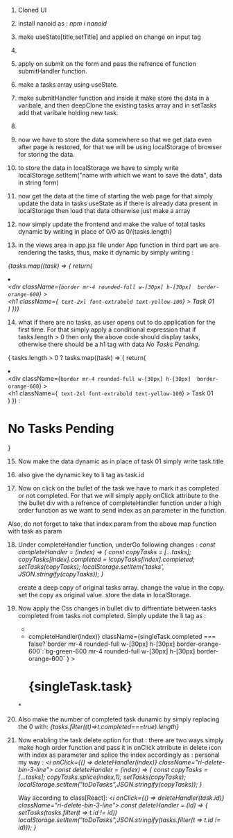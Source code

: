 1. Cloned UI

2. install nanoid as : *npm i nanoid*

3. make useState[title,setTitle] and applied on change on input tag

4. <!-- log and check title working or not -->

5. apply on submit on the form and pass the refrence of function submitHandler function.

6. make a tasks array using useState.

7. make submitHandler function and inside it make store the data in a varibale, and then deepClone the existing tasks array and in setTasks add that varibale holding new task.

8. <!-- log and check tasks array getting updated or not -->

9. now we have to store the data somewhere so that we get data even after page is restored, for that we will be using localStorage of browser for storing the data.

10. to store the data in localStorage we have to simply write localStorage.setItem("name with which we want to save the data", data in string form)

11. now get the data at the time of starting the web page for that simply update the data in tasks useState as if there is already data present in localStorage then load that data otherwise just make a array

12. now simply update the frontend and make the value of total tasks dynamic by writing in place of 0/0 as 0/{tasks.length}

13. in the views area in app.jsx file under App function in third part we are rendering the tasks, thus, make it dynamic by simply writing :

*{tasks.map((task) => {
return(
    <li className="mb-5 flex justify-between items-center border rounded-xl p-5">
            <div className="flex items-center">
                <div
                    className={`border mr-4 rounded-full w-[30px] h-[30px]  border-orange-600`}
                ></div>
                <h1
                    className={` text-2xl font-extrabold text-yellow-100`}
                >
                    Task 01
                </h1>
            </div>
            <div className="flex gap-3 text-2xl text-yellow-100">
                <i className="ri-file-edit-line"></i>
                <i className="ri-delete-bin-3-line"></i>
            </div>
    </li>
)
})}*

14. what if there are no tasks, as user opens out to do application for the first time. For that simply apply a conditional expression that if tasks.length > 0 then only the above code should display tasks, otherwise there should be a h1 tag with data *No Tasks Pending*.

{ tasks.length > 0 ? tasks.map((task) => {
    return(
        <li className="mb-5 flex justify-between items-center border rounded-xl p-5">
            <div className="flex items-center">
                <div
                    className={`border mr-4 rounded-full w-[30px] h-[30px]  border-orange-600`}
                ></div>
                <h1
                    className={` text-2xl font-extrabold text-yellow-100`}
                >
                    Task 01
                </h1>
            </div>
            <div className="flex gap-3 text-2xl text-yellow-100">
                <i className="ri-file-edit-line"></i>
                <i className="ri-delete-bin-3-line"></i>
            </div>
        </li>
    )
}) : <h1 className="mt-10 text-orange-600 text-center text-3xl">No Tasks Pending</h1>}

15. Now make the data dynamic as in place of task 01 simply write task.title

16. also give the dynamic key to li tag as task.id

17. Now on click on the bullet of the task we have to mark it as completed or not completed. For that we will simply apply onClick attribute to the the bullet div with a refrence of completeHandler function under a high order function as we want to send index as an parameter in the function.

Also, do not forget to take that index param from the above map function with task as param

18. Under completeHandler function, underGo following changes : 
    *const completeHandler = (index) => {
        const copyTasks = [...tasks];
        copyTasks[index].completed = !copyTasks[index].completed;
        setTasks(copyTasks);
        localStorage.setItem('tasks', JSON.stringify(copyTasks));
    }*

    create a deep copy of original tasks array.
    change the value in the copy.
    set the copy as original value.
    store the data in localStorage.

19. Now apply the Css changes in bullet div to diffrentiate between tasks completed from tasks not completed.
Simply update the li tag as : 

    * <li key={singleTask.id} className="mb-5 flex justify-between items-center border rounded-xl p-5">
        <div className="flex items-center">
            <div
                onClick={() => completeHandler(index)}
                className={singleTask.completed === false?`border mr-4 rounded-full w-[30px] h-[30px]  border-orange-600`:`bg-green-600 mr-4 rounded-full w-[30px] h-[30px]  border-orange-600` }
            ></div>
            <h1
                className={singleTask.completed === false?` text-2xl font-extrabold text-yellow-100` : `line-through text-2xl font-extrabold text-yellow-100`}
            >
                {singleTask.task}
            </h1>
        </div>
        <div className="flex gap-3 text-2xl text-yellow-100">
            <i className="ri-file-edit-line"></i>
            <i className="ri-delete-bin-3-line"></i>
        </div>
    </li>*


20. Also make the number of completed task dunamic by simply replacing the 0 with:
 *{tasks.filter((t)=>t.completed===true).length}*

21. Now enabling the task delete option for that : there are two ways simply make hogh order function and pass it in onClick atrribute in delete icon with index as parameter and splice the index accordingly as : 
    personal my way : 
    *<i onClick={() => deleteHandler(index)} className="ri-delete-bin-3-line"></i>*
    *const deleteHandler = (index) => {
        const copyTasks = [...tasks];
        copyTasks.splice(index,1);
        setTasks(copyTasks);
        localStorage.setItem("toDoTasks",JSON.stringify(copyTasks));
    }*

    Way according to class[React]:
    *<i onClick={() => deleteHandler(task.id)} className="ri-delete-bin-3-line"></i>*
    *const deleteHandler = (id) => {
        setTasks(tasks.filter(t => t.id != id))
        localStorage.setItem("toDoTasks",JSON.stringify(tasks.filter(t => t.id != id)));
    }*